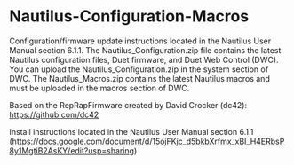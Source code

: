# Nautilus-Configuration-Macros
Configuration/firmware update instructions located in the Nautilus User Manual section 6.1.1. The Nautilus_Configuration.zip file contains the latest Nautilus configuration files, Duet firmware, and Duet Web Control (DWC). You can upload the Nautilus_Configuration.zip in the system section of DWC. The Nautilus_Macros.zip contains the latest Nautilus macros and must be uploaded in the macros section of DWC.

Based on the RepRapFirmware created by David Crocker (dc42): https://github.com/dc42

Install instructions located in the Nautilus User Manual section 6.1.1 (https://docs.google.com/document/d/15ojFKjc_d5bkbXrfmx_xBI_H4ERbsP8y1MgtiB2AsKY/edit?usp=sharing)
